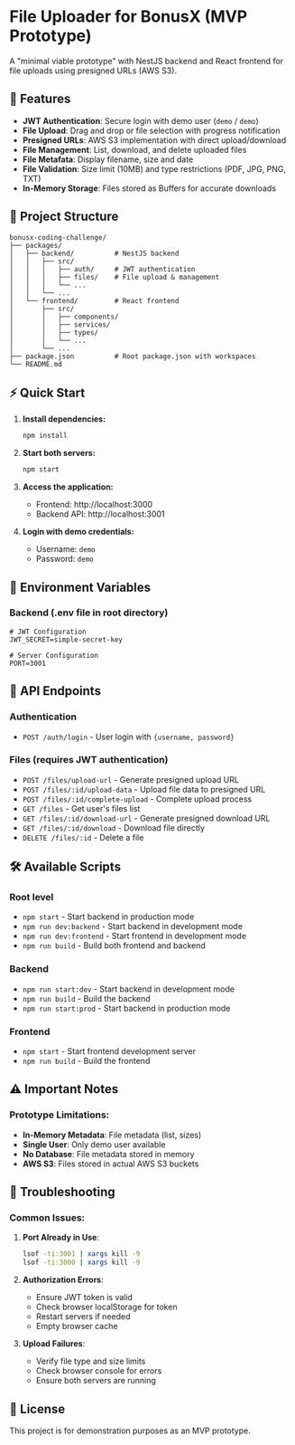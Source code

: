 # File Uploader for BonusX (MVP Prototype)

A "minimal viable prototype" with NestJS backend and React frontend for file uploads using presigned URLs (AWS S3).

## 🚀 Features

- **JWT Authentication**: Secure login with demo user (`demo` / `demo`)
- **File Upload**: Drag and drop or file selection with progress notification
- **Presigned URLs**: AWS S3 implementation with direct upload/download
- **File Management**: List, download, and delete uploaded files
- **File Metafata**: Display filename, size and date
- **File Validation**: Size limit (10MB) and type restrictions (PDF, JPG, PNG, TXT)
- **In-Memory Storage**: Files stored as Buffers for accurate downloads

## 📁 Project Structure

```
bonusx-coding-challenge/
├── packages/
│   ├── backend/          # NestJS backend
│   │   ├── src/
│   │   │   ├── auth/     # JWT authentication
│   │   │   ├── files/    # File upload & management
│   │   │   └── ...
│   │   └── ...
│   └── frontend/         # React frontend
│       ├── src/
│       │   ├── components/
│       │   ├── services/
│       │   ├── types/
│       │   └── ...
│       └── ...
├── package.json          # Root package.json with workspaces
└── README.md
```

## ⚡ Quick Start

1. **Install dependencies:**
   ```bash
   npm install
   ```

2. **Start both servers:**
   ```bash
   npm start
   ```

3. **Access the application:**
   - Frontend: http://localhost:3000
   - Backend API: http://localhost:3001

4. **Login with demo credentials:**
   - Username: `demo`
   - Password: `demo`

## 🔧 Environment Variables

### Backend (.env file in root directory)

```env
# JWT Configuration
JWT_SECRET=simple-secret-key

# Server Configuration
PORT=3001
```

## 📡 API Endpoints

### Authentication
- `POST /auth/login` - User login with `{username, password}`

### Files (requires JWT authentication)
- `POST /files/upload-url` - Generate presigned upload URL
- `POST /files/:id/upload-data` - Upload file data to presigned URL
- `POST /files/:id/complete-upload` - Complete upload process
- `GET /files` - Get user's files list
- `GET /files/:id/download-url` - Generate presigned download URL
- `GET /files/:id/download` - Download file directly
- `DELETE /files/:id` - Delete a file

## 🛠️ Available Scripts

### Root level
- `npm start` - Start backend in production mode
- `npm run dev:backend` - Start backend in development mode
- `npm run dev:frontend` - Start frontend in development mode
- `npm run build` - Build both frontend and backend

### Backend
- `npm run start:dev` - Start backend in development mode
- `npm run build` - Build the backend
- `npm run start:prod` - Start backend in production mode

### Frontend
- `npm start` - Start frontend development server
- `npm run build` - Build the frontend


## ⚠️ Important Notes

### Prototype Limitations:
- **In-Memory Metadata**: File metadata (list, sizes)
- **Single User**: Only demo user available
- **No Database**: File metadata stored in memory
- **AWS S3**: Files stored in actual AWS S3 buckets

## 🐛 Troubleshooting

### Common Issues:

1. **Port Already in Use**:
   ```bash
   lsof -ti:3001 | xargs kill -9
   lsof -ti:3000 | xargs kill -9
   ```

2. **Authorization Errors**:
   - Ensure JWT token is valid
   - Check browser localStorage for token
   - Restart servers if needed
   - Empty browser cache

3. **Upload Failures**:
   - Verify file type and size limits
   - Check browser console for errors
   - Ensure both servers are running

## 📄 License

This project is for demonstration purposes as an MVP prototype. 